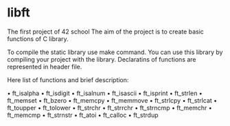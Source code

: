 # libft
The first project of 42 school
The aim of the project is to create basic functions of C library.

To compile the static library use make command. You can use this library by compiling your project with the library.
Declaratins of functions are represented in header file.

Here list of functions and brief description:

• ft_isalpha
• ft_isdigit
• ft_isalnum
• ft_isascii
• ft_isprint
• ft_strlen
• ft_memset
• ft_bzero
• ft_memcpy
• ft_memmove
• ft_strlcpy
• ft_strlcat
• ft_toupper
• ft_tolower
• ft_strchr
• ft_strrchr
• ft_strncmp
• ft_memchr
• ft_memcmp
• ft_strnstr
• ft_atoi
• ft_calloc
• ft_strdup
